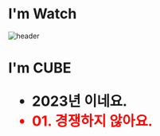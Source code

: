 # I'm Watch 

![header](https://capsule-render.vercel.app/api?type=transparent&height=200&text=Hi&nbsp;I'm&nbsp;CUBE%20Test&fontAlign=70&stroke=00FF00&strokeWidth=3)

<h1> I'm CUBE 
<ul>
 <li> 2023년 이네요.
 <li style="color:red"> 01. 경쟁하지 않아요.
  
  


